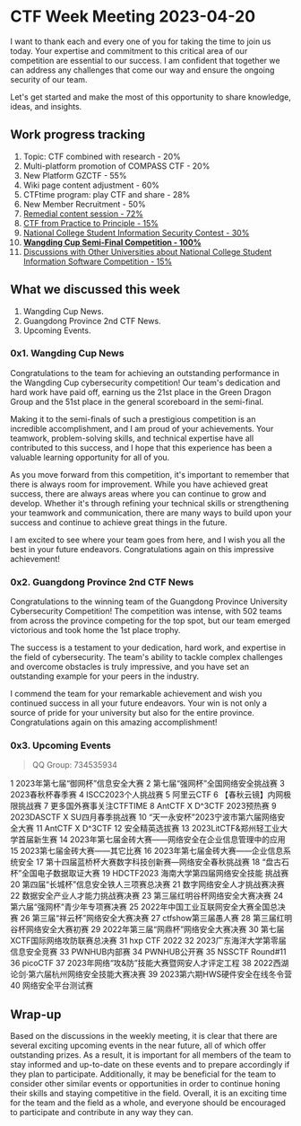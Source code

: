 # CTF Week Meeting 2023-04-20

I want to thank each and every one of you for taking the time to join us today. Your expertise and commitment to this critical area of our competition are essential to our success. I am confident that together we can address any challenges that come our way and ensure the ongoing security of our team.

Let's get started and make the most of this opportunity to share knowledge, ideas, and insights.

## Work progress tracking

1. Topic: CTF combined with research - 20%
2. Multi-platform promotion of COMPASS CTF - 20%
3. New Platform GZCTF - 55%
4. Wiki page content adjustment - 60%
5. CTFtime program: play CTF and share - 28%
6. New Member Recruitment - 50%
8. <u>Remedial content session - 72%</u>
9. <u>CTF from Practice to Principle - 15%</u>
10. <u>National College Student Information Security Contest - 30%</u>
11. **<u>Wangding Cup Semi-Final Competition - 100%</u>**
12. <u>Discussions with Other Universities about National College Student Information Software Competition - 15%</u>

## What we discussed this week

1. Wangding Cup News.
2. Guangdong Province 2nd CTF News.
4. Upcoming Events.

### 0x1. Wangding Cup News

Congratulations to the team for achieving an outstanding performance in the Wangding Cup cybersecurity competition! Our team's dedication and hard work have paid off, earning us the 21st place in the Green Dragon Group and the 51st place in the general scoreboard in the semi-final.

Making it to the semi-finals of such a prestigious competition is an incredible accomplishment, and I am proud of your achievements. Your teamwork, problem-solving skills, and technical expertise have all contributed to this success, and I hope that this experience has been a valuable learning opportunity for all of you.

As you move forward from this competition, it's important to remember that there is always room for improvement. While you have achieved great success, there are always areas where you can continue to grow and develop. Whether it's through refining your technical skills or strengthening your teamwork and communication, there are many ways to build upon your success and continue to achieve great things in the future.

I am excited to see where your team goes from here, and I wish you all the best in your future endeavors. Congratulations again on this impressive achievement!

### 0x2. Guangdong Province 2nd CTF News

Congratulations to the winning team of the Guangdong Province University Cybersecurity Competition! The competition was intense, with 502 teams from across the province competing for the top spot, but our team emerged victorious and took home the 1st place trophy.

The success is a testament to your dedication, hard work, and expertise in the field of cybersecurity. The team's ability to tackle complex challenges and overcome obstacles is truly impressive, and you have set an outstanding example for your peers in the industry.

I commend the team for your remarkable achievement and wish you continued success in all your future endeavors. Your win is not only a source of pride for your university but also for the entire province. Congratulations again on this amazing accomplishment!

### 0x3. Upcoming Events

> QQ Group: 734535934

1 2023年第七届“御网杯”信息安全大赛
2 第七届“强网杯”全国网络安全挑战赛
3 2023春秋杯春季赛
4 ISCC2023个人挑战赛
5 阿里云CTF
6 【春秋云镜】内网极限挑战赛
7 更多国外赛事关注CTFTIME
8 AntCTF X D^3CTF 2023预热赛
9 2023DASCTF X SU四月春季挑战赛
10 “天一永安杯”2023宁波市第六届网络安全大赛
11 AntCTF X D^3CTF
12 安全精英选拔赛
13 2023LitCTF&郑州轻工业大学首届新生赛
14 2023年第七届金砖大赛——网络安全在企业信息管理中的应用
15 2023第七届金砖大赛——其它比赛
16 2023年第七届金砖大赛——企业信息系统安全
17 第十四届蓝桥杯大赛数字科技创新赛—网络安全春秋挑战赛
18 “盘古石杯”全国电子数据取证大赛
19 HDCTF2023 海南大学第四届网络安全技能 挑战赛
20 第四届“长城杯”信息安全铁人三项赛总决赛
21 数字网络安全人才挑战赛决赛
22 数据安全产业人才能力挑战赛决赛
23 第三届红明谷杯网络安全大赛决赛
24 第六届“强网杯”青少年专项赛决赛
25 2022年中国工业互联网安全大赛全国总决赛
26 第三届“祥云杯”网络安全大赛决赛
27 ctfshow第三届愚人赛
28 第三届红明谷杯网络安全大赛初赛
29 2022年第三届“网鼎杯”网络安全大赛决赛
30 第七届XCTF国际网络攻防联赛总决赛
31 hxp CTF 2022
32 2023广东海洋大学第零届信息安全竞赛
33 PWNHUB内部赛
34 PWNHUB公开赛
35 NSSCTF Round#11
36 picoCTF
37 2023年网络“攻&防”技能大赛暨网安人才评定工程
38 2022西湖论剑·第六届杭州网络安全技能大赛决赛
39 2023第六期HWS硬件安全在线冬令营
40 网络安全平台测试赛

## Wrap-up

Based on the discussions in the weekly meeting, it is clear that there are several exciting upcoming events in the near future, all of which offer outstanding prizes. As a result, it is important for all members of the team to stay informed and up-to-date on these events and to prepare accordingly if they plan to participate. Additionally, it may be beneficial for the team to consider other similar events or opportunities in order to continue honing their skills and staying competitive in the field. Overall, it is an exciting time for the team and the field as a whole, and everyone should be encouraged to participate and contribute in any way they can.
